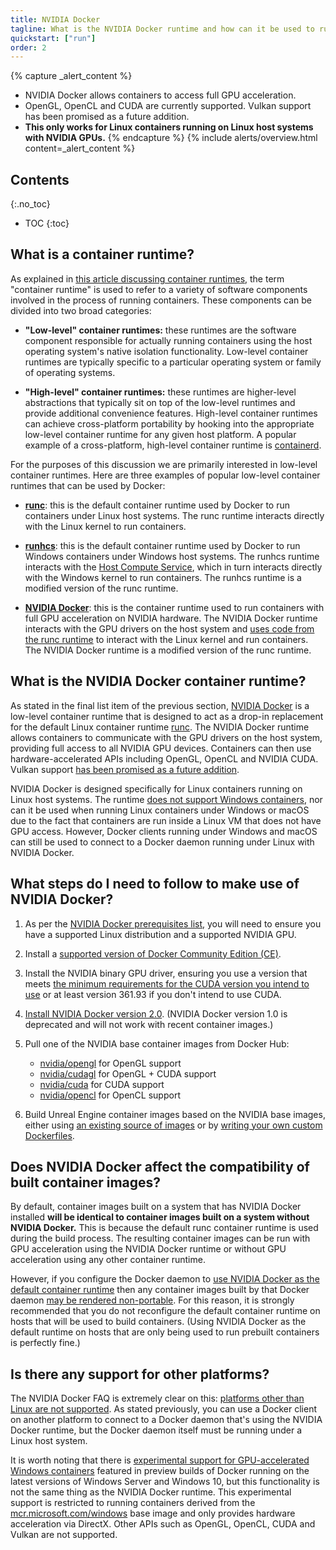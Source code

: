 ```yaml
---
title: NVIDIA Docker
tagline: What is the NVIDIA Docker runtime and how can it be used to run Linux containers with full GPU acceleration?
quickstart: ["run"]
order: 2
---
```


{% capture _alert_content %}
- NVIDIA Docker allows containers to access full GPU acceleration.
- OpenGL, OpenCL and CUDA are currently supported. Vulkan support has been promised as a future addition.
- **This only works for Linux containers running on Linux host systems with NVIDIA GPUs.**
{% endcapture %}
{% include alerts/overview.html content=_alert_content %}


## Contents
{:.no_toc}

* TOC
{:toc}


## What is a container runtime?

As explained in [this article discussing container runtimes](https://www.ianlewis.org/en/container-runtimes-part-1-introduction-container-r), the term "container runtime" is used to refer to a variety of software components involved in the process of running containers. These components can be divided into two broad categories:

- **"Low-level" container runtimes:** these runtimes are the software component responsible for actually running containers using the host operating system's native isolation functionality. Low-level container runtimes are typically specific to a particular operating system or family of operating systems.

- **"High-level" container runtimes:** these runtimes are higher-level abstractions that typically sit on top of the low-level runtimes and provide additional convenience features. High-level container runtimes can achieve cross-platform portability by hooking into the appropriate low-level container runtime for any given host platform. A popular example of a cross-platform, high-level container runtime is [containerd](https://containerd.io/).

For the purposes of this discussion we are primarily interested in low-level container runtimes. Here are three examples of popular low-level container runtimes that can be used by Docker:

- [**runc**](https://github.com/opencontainers/runc): this is the default container runtime used by Docker to run containers under Linux host systems. The runc runtime interacts directly with the Linux kernel to run containers.

- [**runhcs**](https://github.com/Microsoft/hcsshim/tree/master/cmd/runhcs): this is the default container runtime used by Docker to run Windows containers under Windows host systems. The runhcs runtime interacts with the [Host Compute Service](https://techcommunity.microsoft.com/t5/Containers/Introducing-the-Host-Compute-Service-HCS/ba-p/382332), which in turn interacts directly with the Windows kernel to run containers. The runhcs runtime is a modified version of the runc runtime.

- [**NVIDIA Docker**](https://github.com/NVIDIA/nvidia-docker): this is the container runtime used to run containers with full GPU acceleration on NVIDIA hardware. The NVIDIA Docker runtime interacts with the GPU drivers on the host system and [uses code from the runc runtime](https://github.com/NVIDIA/nvidia-container-runtime) to interact with the Linux kernel and run containers. The NVIDIA Docker runtime is a modified version of the runc runtime.


## What is the NVIDIA Docker container runtime?

As stated in the final list item of the previous section, [NVIDIA Docker](https://github.com/NVIDIA/nvidia-docker) is a low-level container runtime that is designed to act as a drop-in replacement for the default Linux container runtime [runc](https://github.com/opencontainers/runc). The NVIDIA Docker runtime allows containers to communicate with the GPU drivers on the host system, providing full access to all NVIDIA GPU devices. Containers can then use hardware-accelerated APIs including OpenGL, OpenCL and NVIDIA CUDA. Vulkan support [has been promised as a future addition](https://github.com/NVIDIA/nvidia-docker/wiki/Frequently-Asked-Questions#is-vulkan-supported).

NVIDIA Docker is designed specifically for Linux containers running on Linux host systems. The runtime [does not support Windows containers](https://github.com/NVIDIA/nvidia-docker/wiki/Frequently-Asked-Questions#platform-support), nor can it be used when running Linux containers under Windows or macOS due to the fact that containers are run inside a Linux VM that does not have GPU access. However, Docker clients running under Windows and macOS can still be used to connect to a Docker daemon running under Linux with NVIDIA Docker.


## What steps do I need to follow to make use of NVIDIA Docker?

1. As per the [NVIDIA Docker prerequisites list](https://github.com/NVIDIA/nvidia-docker/wiki/Installation-(version-2.0)#prerequisites), you will need to ensure you have a supported Linux distribution and a supported NVIDIA GPU.

2. Install a [supported version of Docker Community Edition (CE)](https://github.com/NVIDIA/nvidia-docker/wiki/Frequently-Asked-Questions#which-docker-packages-are-supported).

3. Install the NVIDIA binary GPU driver, ensuring you use a version that meets [the minimum requirements for the CUDA version you intend to use](https://github.com/NVIDIA/nvidia-docker/wiki/CUDA#requirements) or at least version 361.93 if you don't intend to use CUDA.

4. [Install NVIDIA Docker version 2.0](https://github.com/NVIDIA/nvidia-docker/wiki/Installation-(version-2.0)#installing-version-20). (NVIDIA Docker version 1.0 is deprecated and will not work with recent container images.)

5. Pull one of the NVIDIA base container images from Docker Hub:
    
    - [nvidia/opengl](https://hub.docker.com/r/nvidia/opengl/) for OpenGL support
    - [nvidia/cudagl](https://hub.docker.com/r/nvidia/cudagl/) for OpenGL + CUDA support
    - [nvidia/cuda](https://hub.docker.com/r/nvidia/cuda/) for CUDA support
    - [nvidia/opencl](https://hub.docker.com/r/nvidia/opencl/) for OpenCL support

6. Build Unreal Engine container images based on the NVIDIA base images, either using [an existing source of images](../obtaining-images/image-sources) or by [writing your own custom Dockerfiles](../obtaining-images/write-your-own).


## Does NVIDIA Docker affect the compatibility of built container images?

By default, container images built on a system that has NVIDIA Docker installed **will be identical to container images built on a system without NVIDIA Docker.** This is because the default runc container runtime is used during the build process. The resulting container images can be run with GPU acceleration using the NVIDIA Docker runtime or without GPU acceleration using any other container runtime.

However, if you configure the Docker daemon to [use NVIDIA Docker as the default container runtime](https://github.com/NVIDIA/nvidia-docker/wiki/Advanced-topics#default-runtime) then any container images built by that Docker daemon [may be rendered non-portable](https://github.com/NVIDIA/nvidia-docker/wiki/Frequently-Asked-Questions#can-i-use-the-gpu-during-a-container-build-ie-docker-build). For this reason, it is strongly recommended that you do not reconfigure the default container runtime on hosts that will be used to build containers. (Using NVIDIA Docker as the default runtime on hosts that are only being used to run prebuilt containers is perfectly fine.)


## Is there any support for other platforms?

The NVIDIA Docker FAQ is extremely clear on this: [platforms other than Linux are not supported](https://github.com/NVIDIA/nvidia-docker/wiki/Frequently-Asked-Questions#platform-support). As stated previously, you can use a Docker client on another platform to connect to a Docker daemon that's using the NVIDIA Docker runtime, but the Docker daemon itself must be running under a Linux host system.

It is worth noting that there is [experimental support for GPU-accelerated Windows containers](https://docs.microsoft.com/en-us/virtualization/windowscontainers/deploy-containers/gpu-acceleration) featured in preview builds of Docker running on the latest versions of Windows Server and Windows 10, but this functionality is not the same thing as the NVIDIA Docker runtime. This experimental support is restricted to running containers derived from the [mcr.microsoft.com/windows](https://hub.docker.com/_/microsoft-windows) base image and only provides hardware acceleration via DirectX. Other APIs such as OpenGL, OpenCL, CUDA and Vulkan are not supported.
